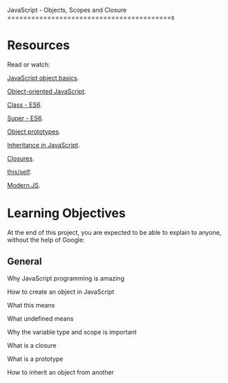  JavaScript - Objects, Scopes and Closure
=========================================s

Resources
==========
Read or watch:

[JavaScript object basics](https://developer.mozilla.org/en-US/docs/Learn/JavaScript/Objects/Basics).

[Object-oriented JavaScript](https://developer.mozilla.org/en-US/docs/Learn/JavaScript/Objects/Classes_in_JavaScript).

[Class - ES6](https://developer.mozilla.org/en-US/docs/Web/JavaScript/Reference/Classes).

[Super - ES6](https://developer.mozilla.org/en-US/docs/Web/JavaScript/Reference/Operators/super).

[Object prototypes](https://developer.mozilla.org/en-US/docs/Web/JavaScript/Reference/Classes/extends).

[Inheritance in JavaScript](https://developer.mozilla.org/en-US/docs/Learn/JavaScript/Objects/Object_prototypes).

[Closures](https://developer.mozilla.org/en-US/docs/Learn/JavaScript/Objects/Classes_in_JavaScript).

[this/self](https://developer.mozilla.org/en-US/docs/Web/JavaScript/Closures).

[Modern.JS](https://alistapart.com/article/getoutbindingsituations/).


Learning Objectives
====================
At the end of this project, you are expected to be able to explain to anyone, without the help of Google:

General
--------
Why JavaScript programming is amazing

How to create an object in JavaScript

What this means

What undefined means

Why the variable type and scope is important

What is a closure

What is a prototype

How to inherit an object from another
